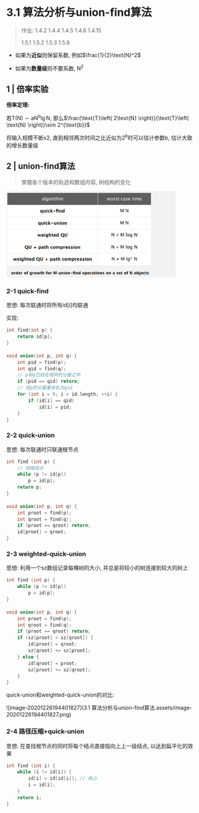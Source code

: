 # 	3.1 算法分析与union-find算法

> 作业: 1.4.2 1.4.4 1.4.5 1.4.6 1.4.15
>
> 1.5.1 1.5.2 1.5.3 1.5.8

- 如果为**近似**则保留系数, 例如$\frac{1}{2}\text{N}^2$ 

- 如果为**数量级**则不要系数, $\text{N}^2$

## 1 | 倍率实验

**倍率定理:** 

若$\text{T}\left( \text{N} \right) \sim \text{aN}^{\text{b}}\lg\text{N}$, 那么$\frac{\text{T}\left( 2\text{N} \right)}{\text{T}\left( \text{N} \right)}\sim 2^{\text{b}}$

将输入规模不断x2, 直到相邻两次时间之比近似为$2^b$时可以估计参数b, 估计大致的增长数量级

## 2 | union-find算法

> 掌握各个版本的轨迹和数组内容, 树结构的变化

<img src="3.1 算法分析与union-find算法.assets/image-20201226193631089.png" alt="image-20201226193631089" style="zoom:67%;" />

### 2-1 quick-find

思想: 每次联通时将所有id[i]均联通

实现:

```cpp
int find(int p) {
	return id[p];
}

void union(int p, int q) {
    int pid = find(p);
    int qid = find(q);
    // p和q已经在相同的分量之中
    if (pid == qid) return;
    // 将p的分量重命名为qid
    for (int i = 0; i < id.length; ++i) {
        if (id[i] == qid) 
            id[i] = pid;
    }
}
```

### 2-2 quick-union

思想: 每次联通时只联通根节点

```cpp
int find (int p) {
    // 找根结点
	while (p != id[p])
        p = id[p];
    return p;
}

void union(int p, int q) {
    int proot = find(p);
    int qroot = find(q);
    if (proot == qroot) return;
    id[proot] = qroot;
}
```

### 2-3 weighted-quick-union

思想: 利用一个sz数组记录每棵树的大小, 并总是将较小的树连接到较大的树上

```cpp
int find (int p) {
	while (p != id[p])
        p = id[p];
}

void union(int p, int q) {
    int proot = find(p);
    int qroot = find(q);
   	if (proot == qroot) return;
    if (sz[proot] < sz[qroot]) {
        id[proot] = qroot;
        sz[qroot] += sz[proot];
    } else {
      	id[qroot] = proot;
        sz[proot] += sz[qroot];
    } 
}
```

quick-union和weighted-quick-union的对比:

![image-20201226194401827](3.1 算法分析与union-find算法.assets/image-20201226194401827.png)

### 2-4 路径压缩+quick-union

思想: 在查找根节点的同时将每个结点直接指向上上一级结点, 以达到扁平化的效果

```cpp
int find (int i) {
    while (i != id[i]) {
        id[i] = id[id[i]]; // 核心
        i = id[i];
    }
    return i;
}
```


